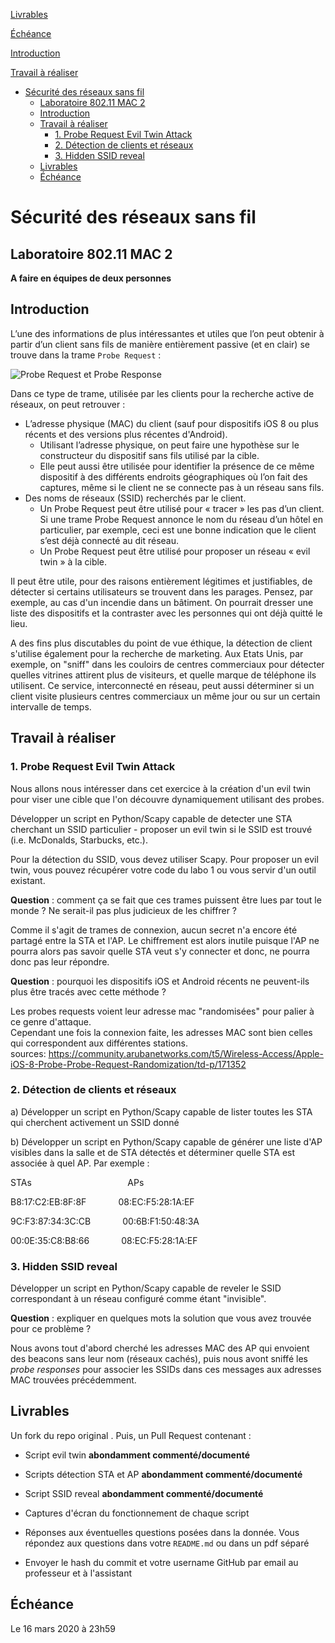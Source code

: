 [Livrables](#livrables)

[Échéance](#échéance)

[Introduction](#introduction)

[Travail à réaliser](#travail-à-réaliser)

- [Sécurité des réseaux sans fil](#s%c3%a9curit%c3%a9-des-r%c3%a9seaux-sans-fil)
  - [Laboratoire 802.11 MAC 2](#laboratoire-80211-mac-2)
  - [Introduction](#introduction)
  - [Travail à réaliser](#travail-%c3%a0-r%c3%a9aliser)
    - [1. Probe Request Evil Twin Attack](#1-probe-request-evil-twin-attack)
    - [2. Détection de clients et réseaux](#2-d%c3%a9tection-de-clients-et-r%c3%a9seaux)
    - [3. Hidden SSID reveal](#3-hidden-ssid-reveal)
  - [Livrables](#livrables)
  - [Échéance](#%c3%89ch%c3%a9ance)

# Sécurité des réseaux sans fil

## Laboratoire 802.11 MAC 2

__A faire en équipes de deux personnes__

## Introduction

L’une des informations de plus intéressantes et utiles que l’on peut obtenir à partir d’un client sans fils de manière entièrement passive (et en clair) se trouve dans la trame ``Probe Request`` :

![Probe Request et Probe Response](images/probes.png)

Dans ce type de trame, utilisée par les clients pour la recherche active de réseaux, on peut retrouver :

* L’adresse physique (MAC) du client (sauf pour dispositifs iOS 8 ou plus récents et des versions plus récentes d'Android). 
	* Utilisant l’adresse physique, on peut faire une hypothèse sur le constructeur du dispositif sans fils utilisé par la cible.
	* Elle peut aussi être utilisée pour identifier la présence de ce même dispositif à des différents endroits géographiques où l’on fait des captures, même si le client ne se connecte pas à un réseau sans fils.
* Des noms de réseaux (SSID) recherchés par le client.
	* Un Probe Request peut être utilisé pour « tracer » les pas d’un client. Si une trame Probe Request annonce le nom du réseau d’un hôtel en particulier, par exemple, ceci est une bonne indication que le client s’est déjà connecté au dit réseau. 
	* Un Probe Request peut être utilisé pour proposer un réseau « evil twin » à la cible.

Il peut être utile, pour des raisons entièrement légitimes et justifiables, de détecter si certains utilisateurs se trouvent dans les parages. Pensez, par exemple, au cas d'un incendie dans un bâtiment. On pourrait dresser une liste des dispositifs et la contraster avec les personnes qui ont déjà quitté le lieu.

A des fins plus discutables du point de vue éthique, la détection de client s'utilise également pour la recherche de marketing. Aux Etats Unis, par exemple, on "sniff" dans les couloirs de centres commerciaux pour détecter quelles vitrines attirent plus de visiteurs, et quelle marque de téléphone ils utilisent. Ce service, interconnecté en réseau, peut aussi déterminer si un client visite plusieurs centres commerciaux un même jour ou sur un certain intervalle de temps.

## Travail à réaliser

### 1. Probe Request Evil Twin Attack

Nous allons nous intéresser dans cet exercice à la création d'un evil twin pour viser une cible que l'on découvre dynamiquement utilisant des probes.
 
Développer un script en Python/Scapy capable de detecter une STA cherchant un SSID particulier - proposer un evil twin si le SSID est trouvé (i.e. McDonalds, Starbucks, etc.).

Pour la détection du SSID, vous devez utiliser Scapy. Pour proposer un evil twin, vous pouvez récupérer votre code du labo 1 ou vous servir d'un outil existant.

__Question__ : comment ça se fait que ces trames puissent être lues par tout le monde ? Ne serait-il pas plus judicieux de les chiffrer ?

Comme il s'agit de trames de connexion, aucun secret n'a encore été partagé entre la STA et l'AP. Le chiffrement est alors inutile puisque l'AP ne pourra alors pas savoir
quelle STA veut s'y connecter et donc, ne pourra donc pas leur répondre.

__Question__ : pourquoi les dispositifs iOS et Android récents ne peuvent-ils plus être tracés avec cette méthode ?

Les probes requests voient leur adresse mac "randomisées" pour palier à ce genre d'attaque.\
Cependant une fois la connexion faite, les adresses MAC sont bien celles qui correspondent aux différentes stations.\
sources: https://community.arubanetworks.com/t5/Wireless-Access/Apple-iOS-8-Probe-Probe-Request-Randomization/td-p/171352

### 2. Détection de clients et réseaux

a) Développer un script en Python/Scapy capable de lister toutes les STA qui cherchent activement un SSID donné

b) Développer un script en Python/Scapy capable de générer une liste d'AP visibles dans la salle et de STA détectés et déterminer quelle STA est associée à quel AP. Par exemple :

STAs &nbsp; &nbsp; &nbsp; &nbsp; &nbsp; &nbsp; &nbsp; &nbsp; &nbsp; &nbsp; &nbsp; &nbsp; &nbsp; &nbsp; &nbsp; &nbsp; &nbsp; &nbsp; &nbsp; APs

B8:17:C2:EB:8F:8F &nbsp; &nbsp; &nbsp; &nbsp; &nbsp; &nbsp; 08:EC:F5:28:1A:EF

9C:F3:87:34:3C:CB &nbsp; &nbsp; &nbsp; &nbsp; &nbsp; &nbsp; 00:6B:F1:50:48:3A

00:0E:35:C8:B8:66 &nbsp; &nbsp; &nbsp; &nbsp; &nbsp; &nbsp; 08:EC:F5:28:1A:EF

### 3. Hidden SSID reveal

Développer un script en Python/Scapy capable de reveler le SSID correspondant à un réseau configuré comme étant "invisible".

__Question__ : expliquer en quelques mots la solution que vous avez trouvée pour ce problème ?

Nous avons tout d'abord cherché les adresses MAC des AP qui envoient des beacons sans leur nom (réseaux cachés), puis nous avont sniffé les *probe responses* pour associer les SSIDs dans ces messages aux adresses MAC trouvées précédemment.

## Livrables

Un fork du repo original . Puis, un Pull Request contenant :

- Script evil twin __abondamment commenté/documenté__

- Scripts détection STA et AP __abondamment commenté/documenté__

- Script SSID reveal __abondamment commenté/documenté__

- Captures d'écran du fonctionnement de chaque script

-	Réponses aux éventuelles questions posées dans la donnée. Vous répondez aux questions dans votre ```README.md``` ou dans un pdf séparé

-	Envoyer le hash du commit et votre username GitHub par email au professeur et à l'assistant


## Échéance

Le 16 mars 2020 à 23h59
